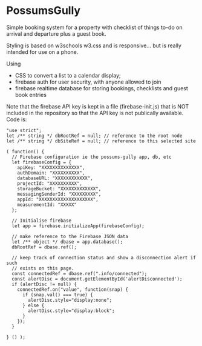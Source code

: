 # PossumsGully
Simple booking system for a property with checklist of things to-do on arrival and departure plus a guest book.

Styling is based on w3schools w3.css and is responsive... but is really intended for use on a phone.

Using 
- CSS to convert a list to a calendar display;
- firebase auth for user security, with anyone allowed to join
- firebase realtime database for storing bookings, checklists and guest book entries

Note that the firebase API key is kept in a file (firebase-init.js) that is NOT included in the repository so that the API key is not publically available. Code is:
```
"use strict";
let /** string */ dbRootRef = null; // reference to the root node
let /** string */ dbSiteRef = null; // reference to this selected site

( function() {
  // Firebase configuration ie the possums-gully app, db, etc
  let firebaseConfig = {
    apiKey: "XXXXXXXXXXXXXX",
    authDomain: "XXXXXXXXXX",
    databaseURL: "XXXXXXXXXXXX",
    projectId: "XXXXXXXXXX",
    storageBucket: "XXXXXXXXXXXXX",
    messagingSenderId: "XXXXXXXXX",
    appId: "XXXXXXXXXXXXXXXXXXXX",
    measurementId: "XXXXX"
  };

  // Initialise firebase
  let app = firebase.initializeApp(firebaseConfig);

  // make reference to the Firebase JSON data
  let /** object */ dbase = app.database();
  dbRootRef = dbase.ref();

  // keep track of connection status and show a disconnection alert if such
  // exists on this page.
  const connectedRef = dbase.ref(".info/connected");
  const alertDisc = document.getElementById('alertDisconnected');
  if (alertDisc != null) {
    connectedRef.on("value", function(snap) {
      if (snap.val() === true) {
        alertDisc.style="display:none";
      } else {
        alertDisc.style="display:block";
      }
    });
  }

} () );
```
